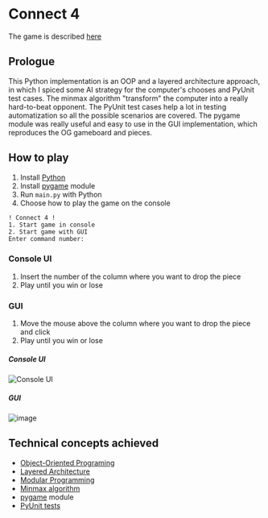 # Connect 4
The game is described [here](https://en.wikipedia.org/wiki/Connect_Four)
## Prologue
This Python implementation is an OOP and a layered architecture approach, in which I spiced some AI strategy for the computer's chooses and PyUnit test cases. The minmax algorithm "transform" the computer into a really hard-to-beat opponent. The PyUnit test cases help a lot in testing automatization so all the possible scenarios are covered.
The pygame module was really useful and easy to use in the GUI implementation, which reproduces the OG gameboard and pieces.

## How to play
1. Install [Python](https://www.python.org/downloads/)
2. Install [pygame](https://www.pygame.org/wiki/GettingStarted) module
3. Run `main.py` with Python
4. Choose how to play the game on the console
```
! Connect 4 !
1. Start game in console
2. Start game with GUI
Enter command number:
```
### Console UI
1. Insert the number of the column where you want to drop the piece
2. Play until you win or lose
### GUI
1. Move the mouse above the column where you want to drop the piece and click
2. Play until you win or lose

##### Console UI
![Console UI](https://user-images.githubusercontent.com/72073533/109716380-7d7f8580-7bad-11eb-9a67-cf455614a28e.png)
##### GUI
![image](https://user-images.githubusercontent.com/72073533/109716592-be779a00-7bad-11eb-89c5-b301b87aff57.png)


## Technical concepts achieved
* [Object-Oriented Programing](https://en.wikipedia.org/wiki/Object-oriented_programming)
* [Layered Architecture](https://en.wikipedia.org/wiki/Multitier_architecture)
* [Modular Programming](https://en.wikipedia.org/wiki/Modular_programming)
* [Minmax algorithm](https://en.wikipedia.org/wiki/Minimax)
* [pygame](https://www.pygame.org/wiki/GettingStarted) module
* [PyUnit tests](https://docs.python.org/3/library/unittest.html)
